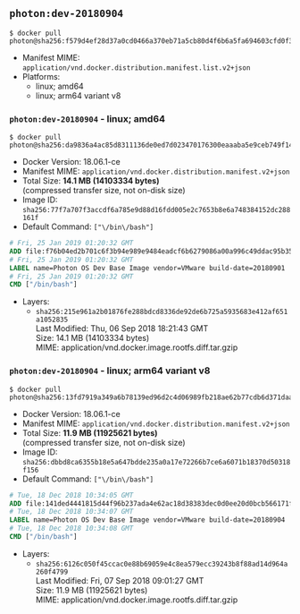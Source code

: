 ## `photon:dev-20180904`

```console
$ docker pull photon@sha256:f579d4ef28d37a0cd0466a370eb71a5cb80d4f6b6a5fa694603cfd0f3137ec9a
```

-	Manifest MIME: `application/vnd.docker.distribution.manifest.list.v2+json`
-	Platforms:
	-	linux; amd64
	-	linux; arm64 variant v8

### `photon:dev-20180904` - linux; amd64

```console
$ docker pull photon@sha256:da9836a4ac85d8311136de0ed7d023470176300eaaaba5e9ceb749f146e28175
```

-	Docker Version: 18.06.1-ce
-	Manifest MIME: `application/vnd.docker.distribution.manifest.v2+json`
-	Total Size: **14.1 MB (14103334 bytes)**  
	(compressed transfer size, not on-disk size)
-	Image ID: `sha256:77f7a707f3accdf6a785e9d88d16fdd005e2c7653b8e6a748384152dc288161f`
-	Default Command: `["\/bin\/bash"]`

```dockerfile
# Fri, 25 Jan 2019 01:20:32 GMT
ADD file:f76b04ed2b701c6f3b94e989e9484eadcf6b6279086a00a996c49ddac95b358f in / 
# Fri, 25 Jan 2019 01:20:32 GMT
LABEL name=Photon OS Dev Base Image vendor=VMware build-date=20180901
# Fri, 25 Jan 2019 01:20:32 GMT
CMD ["/bin/bash"]
```

-	Layers:
	-	`sha256:215e961a2b01876fe288bdcd8336de92de6b725a5935683e412af651a1052835`  
		Last Modified: Thu, 06 Sep 2018 18:21:43 GMT  
		Size: 14.1 MB (14103334 bytes)  
		MIME: application/vnd.docker.image.rootfs.diff.tar.gzip

### `photon:dev-20180904` - linux; arm64 variant v8

```console
$ docker pull photon@sha256:13fd7919a349a6b78139ed96d2c4d06989fb218ae62b77cdb6d371daa5bc1acd
```

-	Docker Version: 18.06.1-ce
-	Manifest MIME: `application/vnd.docker.distribution.manifest.v2+json`
-	Total Size: **11.9 MB (11925621 bytes)**  
	(compressed transfer size, not on-disk size)
-	Image ID: `sha256:dbbd8ca6355b18e5a647bdde235a0a17e72266b7ce6a6071b18370d50318f156`
-	Default Command: `["\/bin\/bash"]`

```dockerfile
# Tue, 18 Dec 2018 10:34:05 GMT
ADD file:141ded4441815d44f96b237ada4e62ac18d38383dec0d0ee20d0bcb566171ff7 in / 
# Tue, 18 Dec 2018 10:34:07 GMT
LABEL name=Photon OS Dev Base Image vendor=VMware build-date=20180904
# Tue, 18 Dec 2018 10:34:08 GMT
CMD ["/bin/bash"]
```

-	Layers:
	-	`sha256:6126c050f45ccac0e88b69059e4c8ea579ecc39243b8f88ad14d964a260f4799`  
		Last Modified: Fri, 07 Sep 2018 09:01:27 GMT  
		Size: 11.9 MB (11925621 bytes)  
		MIME: application/vnd.docker.image.rootfs.diff.tar.gzip
